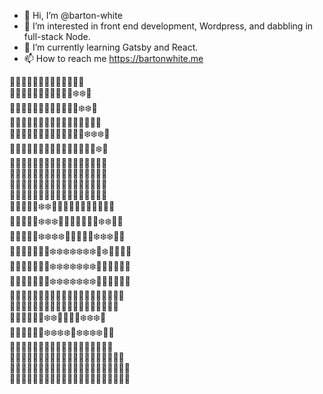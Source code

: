 - 👋 Hi, I’m @barton-white
- 👀 I’m interested in front end development, Wordpress, and dabbling in full-stack Node.
- 🌱 I’m currently learning Gatsby and React.
- 📫 How to reach me https://bartonwhite.me

🧻🧻🧻🧻🧻🧻🧻🧻🧻🧻🦍🦍🦍<br>
🧻🧻🧻🧻🧻🧻🧻🧻🦍🦍🦍❄️❄️🦍<br>
🧻🧻🧻🧻🧻🧻🧻🦍📘📘📘🦍❄️❄️🦍<br>
🧻🧻🧻🧻🧻🧻🦍📘📘📘📘📘🦍🦍🦍🦍<br>
🧻🧻🧻🧻🧻🧻🦍📘📘📘📘📘🦍❄️❄️❄️🦍<br>
🧻🧻🧻🧻🧻🦍📘📘📘📘📘📘📘🦍🦍❄️🦍<br>
🧻🧻🧻🧻🧻🦍📘📘📘🥞🥚🥚🥚📘📘🥚🦍<br>
🧻🧻🧻🧻🧻🦍📘📘🥞🥚🥚🦍🦍🥞🦍🥚🦍<br>
🧻🧻🧻🧻🧻🧻🦍📘🥞🥚🥚🦍🦍🥞🦍🥚🦍<br>
🧻🧻🧻🧻🧻🦍🦍📘🥞🥞🥚🥚🥚🥞🥚🥞🦍<br>
🧻🧻🧻🦍🦍❄️❄️🦍📘🥞🦍🦍🦍🦍🥞🦍🦍🦍<br>
🧻🧻🦍📘📘❄️❄️❄️🦍🥞🥞🥞🥞🥞🦍❄️❄️📘🦍<br>
🧻🧻🦍📘📘❄️❄️❄️❄️🦍🦍🦍🦍🦍❄️❄️❄️📘🦍<br>
🧻🦍📘📘📘📘🦍❄️❄️❄️❄️❄️❄️❄️🦍❄️📘📘📘🦍<br>
🧻🦍📘📘🦍🦍🦍❄️❄️❄️❄️❄️❄️❄️🦍🦍🦍📘📘🦍<br>
🧻🦍📘📘📘🦍🦍❄️❄️❄️❄️❄️❄️❄️🦍🦍📘📘📘🦍<br>
🧻🦍📘📘📘🦍🦍📘📘📘📘📘📘📘🦍🦍📘📘📘🦍<br>
🧻🧻🦍🦍🦍🧻🦍📘📘📘📘📘📘📘🦍🧻🦍🦍🦍<br>
🧻🧻🧻🧻🧻🦍❄️❄️📘📘📘📘❄️❄️❄️🦍<br>
🧻🧻🧻🧻🦍📘❄️❄️❄️❄️🦍❄️❄️❄️❄️📘🦍<br>
🧻🧻🧻🦍🦍📘📘📘📘🦍🧻🦍📘📘📘📘🦍🦍<br>
🧻🦍🦍📘📘📘📘📘🦍🧻🧻🧻🦍📘📘📘📘📘🦍🦍<br>
🦍📘📘📘📘📘📘📘🦍🧻🧻🧻🦍📘📘📘📘📘📘📘🦍<br>
🦍🦍🦍🦍🦍🦍🦍🦍🦍🧻🧻🧻🦍🦍🦍🦍🦍🦍🦍🦍🦍<br>
